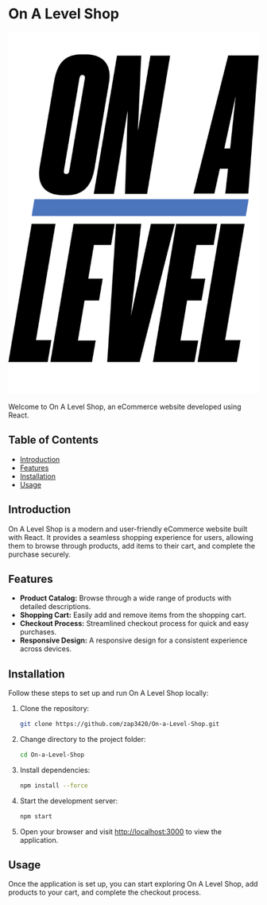 # On A Level Shop
![On A Level Shop Logo](public/images/mini-dior.png)

Welcome to On A Level Shop, an eCommerce website developed using React.

## Table of Contents

- [Introduction](#introduction)
- [Features](#features)
- [Installation](#installation)
- [Usage](#usage)

## Introduction

On A Level Shop is a modern and user-friendly eCommerce website built with React. It provides a seamless shopping experience for users, allowing them to browse through products, add items to their cart, and complete the purchase securely.

## Features

- **Product Catalog:** Browse through a wide range of products with detailed descriptions.
- **Shopping Cart:** Easily add and remove items from the shopping cart.
- **Checkout Process:** Streamlined checkout process for quick and easy purchases.
- **Responsive Design:** A responsive design for a consistent experience across devices.

## Installation

Follow these steps to set up and run On A Level Shop locally:

1. Clone the repository:

    ```bash
    git clone https://github.com/zap3420/On-a-Level-Shop.git
    ```

2. Change directory to the project folder:

    ```bash
    cd On-a-Level-Shop
    ```

3. Install dependencies:

    ```bash
    npm install --force
    ```

4. Start the development server:

    ```bash
    npm start
    ```

5. Open your browser and visit [http://localhost:3000](http://localhost:3000) to view the application.

## Usage

Once the application is set up, you can start exploring On A Level Shop, add products to your cart, and complete the checkout process.
